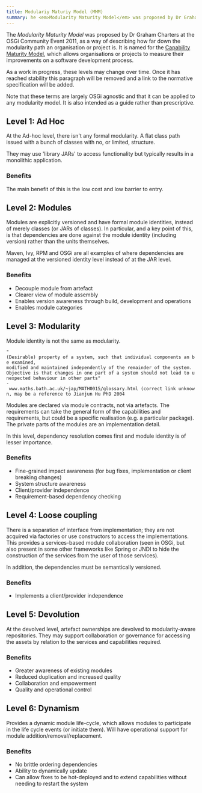 ```yaml
---
title: Modulariy Maturiy Model (MMM)
summary: he <em>Modularity Maturity Model</em> was proposed by Dr Graham Charters at the OSGi Community Event 2011, as a way of describing how far down the modularity path an organisation or project is.
---
```


The <em>Modularity Maturity Model</em> was proposed by Dr Graham
Charters at the OSGi Community Event 2011, as a way of describing how
far down the modularity path an organisation or project is. It is named
for the [Capability Maturity
Model](http://en.wikipedia.org/wiki/Capability_Maturity_Model), which
allows organisations or projects to measure their improvements on a
software development process.

As a work in progress, these levels may change over time. Once it has
reached stability this paragraph will be removed and a link to the
normative specification will be added.

Note that these terms are largely OSGi agnostic and that it can be
applied to any modularity model. It is also intended as a guide rather
than prescriptive.

Level 1: Ad Hoc
---------------

At the Ad-hoc level, there isn't any formal modularity. A flat class
path issued with a bunch of classes with no, or limited, structure.

They may use 'library JARs' to access functionality but typically
results in a monolithic application.

### Benefits

The main benefit of this is the low cost and low barrier to entry.

Level 2: Modules
----------------

Modules are explicitly versioned and have formal module identities,
instead of merely classes (or JARs of classes). In particular, and a key
point of this, is that dependencies are done against the module identity
(including version) rather than the units themselves.

Maven, Ivy, RPM and OSGi are all examples of where dependencies are
managed at the versioned identity level instead of at the JAR level.

### Benefits

-   Decouple module from artefact
-   Clearer view of module assembly
-   Enables version awareness through build, development and operations
-   Enables module categories

Level 3: Modularity
-------------------

Module identity is not the same as modularity.

`"(Desirable) property of a system, such that individual components an be examined, `  
`modified and maintained independently of the remainder of the system. `  
`Objective is that changes in one part of a system should not lead to unexpected behaviour in other parts" `  
`- www.maths.bath.ac.uk/~jap/MATH0015/glossary.html (correct link unknown, may be a reference to Jianjun Hu PhD 2004`

Modules are declared via module contracts, not via artefacts. The
requirements can take the general form of the capabilities and
requirements, but could be a specific realisation (e.g. a particular
package). The private parts of the modules are an implementation detail.

In this level, dependency resolution comes first and module identity is
of lesser importance.

### Benefits

-   Fine-grained impact awareness (for bug fixes, implementation or
    client breaking changes)
-   System structure awareness
-   Client/provider independence
-   Requirement-based dependency checking

Level 4: Loose coupling
-----------------------

There is a separation of interface from implementation; they are not
acquired via factories or use constructors to access the
implementations. This provides a services-based module collaboration
(seen in OSGi, but also present in some other frameworks like Spring or
JNDI to hide the construction of the services from the user of those
services).

In addition, the dependencies must be semantically versioned.

### Benefits

-   Implements a client/provider independence

Level 5: Devolution
-------------------

At the devolved level, artefact ownerships are devolved to
modularity-aware repositories. They may support collaboration or
governance for accessing the assets by relation to the services and
capabilities required.

### Benefits

-   Greater awareness of existing modules
-   Reduced duplication and increased quality
-   Collaboration and empowerment
-   Quality and operational control

Level 6: Dynamism
-----------------

Provides a dynamic module life-cycle, which allows modules to
participate in the life cycle events (or initiate them). Will have
operational support for module addition/removal/replacement.

### Benefits

-   No brittle ordering dependencies
-   Ability to dynamically update
-   Can allow fixes to be hot-deployed and to extend capabilities
    without needing to restart the system

